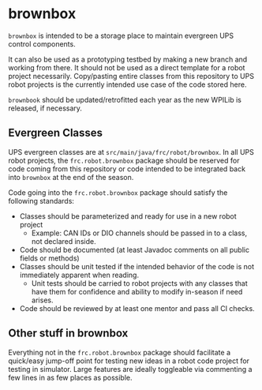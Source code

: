 # brownbox

`brownbox` is intended to be a storage place to maintain evergreen UPS control components.

It can also be used as a prototyping testbed by making a new branch and working from there. 
It should not be used as a direct template for a robot project necessarily.
Copy/pasting entire classes from this repository to UPS robot projects is the currently intended use case of the code stored here.

`brownbook` should be updated/retrofitted each year as the new WPILib is released, if necessary.

## Evergreen Classes

UPS evergreen classes are at `src/main/java/frc/robot/brownbox`. 
In all UPS robot projects, the `frc.robot.brownbox` package should be reserved for code coming from this repository or code intended to be integrated back into `brownbox` at the end of the season.

Code going into the `frc.robot.brownbox` package should satisfy the following standards:

* Classes should be parameterized and ready for use in a new robot project
    * Example: CAN IDs or DIO channels should be passed in to a class, not declared inside.
* Code should be documented (at least Javadoc comments on all public fields or methods)
* Classes should be unit tested if the intended behavior of the code is not immediately apparent when reading.
    * Unit tests should be carried to robot projects with any classes that have them for confidence and ability to modify in-season if need arises.
* Code should be reviewed by at least one mentor and pass all CI checks.

## Other stuff in brownbox

Everything not in the `frc.robot.brownbox` package should facilitate a quick/easy jump-off point for testing new ideas in a robot code project for testing in simulator. Large features are ideally toggleable via commenting a few lines in as few places as possible.
